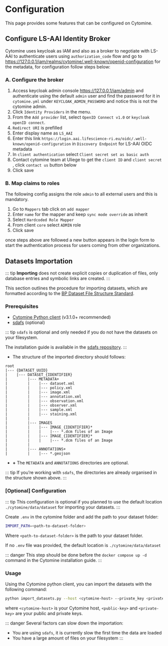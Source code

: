 # Configuration

This page provides some features that can be configured on Cytomine.

## Configure LS-AAI Identity Broker

Cytomine uses keycloak as IAM and also as a broker to negotiate with LS-AAI to authenticate users using `authorization_code` flow and go to <https://127.0.0.1/iam/realms/cytomine/.well-known/openid-configuration> for the metadata, for configuration follow steps below:

### A. Configure the broker

1. Access keycloak admin console <https://127.0.0.1/iam/admin> and authenticate using the default `admin` user and find the password for it in `cytomine.yml` under `KEYCLOAK_ADMIN_PASSWORD` and notice this is not the cytomine admin.
2. Click `Identity Providers` in the menu.
3. From the `Add provider` list, select `OpenID Connect v1.0` or `keycloak openID connect`.
4. `Redirect URI` is prefilled
5. Enter display name as `LS_AAI`
6. Enter this link `https://login.aai.lifescience-ri.eu/oidc/.well-known/openid-configuration` in `Discovery Endpoint` for LS-AAI OIDC metadata
7. In `client authentication` select `Client secret set as basic auth`
8. Contact cytomine team at Uliege to get the `client ID` and `client secret` , click `contact us` button below
9. Click save

### B. Map claims to roles

The following config assigns the role `admin` to all external users and this is mandatory.

1. Go to `Mappers` tab click on `add mapper`
2. Enter `name` for the mapper and keep `sync mode override` as inherit
3. Select `Hardcoded Role Mapper`
4. From client `core` select `ADMIN` role
5. Click save

once steps above are followed a new button appears in the login form to start the authentication process for users coming from other organizations.

## Datasets Importation

::: tip
**Importing** does not create explicit copies or duplication of files, only database entries and symbolic links are created.
:::

This section outlines the procedure for importing datasets, which are formatted according to the [BP Dataset File Structure Standard](https://bp.nbis.se/datasets/submission/preparation-guide.html).

### Prerequisites

- [Cytomine Python client](https://github.com/cytomine/cytomine/tree/main/clients/python) (v3.1.0+ recommended)
- [sdafs](https://github.com/NBISweden/sdafs) (optional)

::: tip
`sdafs` is optional and only needed if you do not have the datasets on your filesystem.

The installation guide is available in the [sdafs repository](https://github.com/NBISweden/sdafs?tab=readme-ov-file#sdafs).
:::

- The structure of the imported directory should follows:

```
root
|--- {DATASET_UUID}
|    |--- DATASET_{IDENTIFIER}
|         |--- METADATA+
|         |    |--- dataset.xml
|         |    |--- policy.xml
|         |    |--- image.xml
|         |    |--- annotation.xml
|         |    |--- observation.xml
|         |    |--- observer.xml
|         |    |--- sample.xml
|         |    |--- staining.xml
|         |
|         |--- IMAGES
|         |    |--- IMAGE_{IDENTIFIER}*
|         |    |    |--- *.dcm files of an Image
|         |    |--- IMAGE_{IDENTIFIER}*
|         |    |    |--- *.dcm files of an Image
|         |
|         |--- ANNOTATIONS+
|         |    |--- *.geojson
```

- **+** The `METADATA` and `ANNOTATIONS` directories are optional.

::: tip
If you’re working with `sdafs`, the directories are already organised in the structure shown above.
:::

### [Optional] Configuration

::: tip
This configuration is optional if you planned to use the default location `./cytomine/data/dataset` for importing your datasets.
:::

Create `.env` in the cytomine folder and add the path to your dataset folder:

```bash
IMPORT_PATH=<path-to-dataset-folder>
```

Where `<path-to-dataset-folder>` is the path to your dataset folder.

If no `.env` file was provided, the default location is `./cytomine/data/dataset`

::: danger
This step should be done before the `docker compose up -d` command in the Cytomine installation guide.
:::

### Usage

Using the Cytomine python client, you can import the datasets with the following command:

```bash
python import_datasets.py --host <cytomine-host> --private_key <private-key> --public_key <public-key>
```

where `<cytomine-host>` is your Cytomine host, `<public-key>` and `<private-key>` are your public and private keys.

::: danger
Several factors can slow down the importation:

- You are using `sdafs`, it is currently slow the first time the data are loaded
- You have a large amount of files on your filesystem
:::
